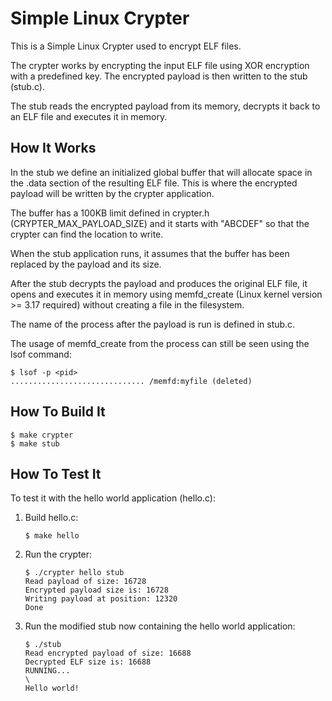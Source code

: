 # Simple Linux Crypter

This is a Simple Linux Crypter used to encrypt ELF files.

The crypter works by encrypting the input ELF file using XOR encryption with a predefined key.
The encrypted payload is then written to the stub (stub.c).

The stub reads the encrypted payload from its memory, decrypts it back to an ELF file
and executes it in memory.


## How It Works

In the stub we define an initialized global buffer that will allocate space in the .data section of the
resulting ELF file. This is where the encrypted payload will be written by the crypter application.

The buffer has a 100KB limit defined in crypter.h (CRYPTER\_MAX\_PAYLOAD\_SIZE) and it starts with "ABCDEF"
so that the crypter can find the location to write.

When the stub application runs, it assumes that the buffer has been replaced by the payload and its size.

After the stub decrypts the payload and produces the original ELF file, it opens and executes it in memory using
memfd_create (Linux kernel version >= 3.17 required) without creating a file in the filesystem.

The name of the process after the payload is run is defined in stub.c.

The usage of memfd_create from the process can still be seen using the lsof command:
```
$ lsof -p <pid>
.............................. /memfd:myfile (deleted)
```


## How To Build It

```
$ make crypter
$ make stub
```


## How To Test It

To test it with the hello world application (hello.c):

1. Build hello.c:
	```
	$ make hello
	```
2. Run the crypter:
	```
	$ ./crypter hello stub
	Read payload of size: 16728
	Encrypted payload size is: 16728
	Writing payload at position: 12320
	Done
	```
3. Run the modified stub now containing the hello world application:
	```
	$ ./stub
	Read encrypted payload of size: 16688
	Decrypted ELF size is: 16688
	RUNNING...
	\
	Hello world!
	```